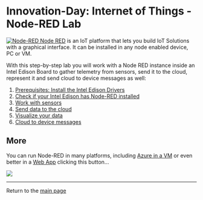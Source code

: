 # Innovation-Day: Internet of Things - Node-RED Lab

[![Node-RED](http://nodered.org/node-red.png) Node RED](http://nodered.org) is an IoT platform that lets you build IoT Solutions with a graphical interface. It can be installed in any node enabled device, PC or VM.

With this step-by-step lab you will work with a Node RED instance inside an Intel Edison Board to gather telemetry from sensors, send it to the cloud, represent it and send cloud to device messages as well:

1. [Prerequisites: Install the Intel Edison Drivers](./installedison.md)
1. [Check if your Intel Edison has Node-RED installed](./node-red_lab_1.md)
1. [Work with sensors](./node-red_lab_2.md)
1. [Send data to the cloud](./node-red_lab_3.md)
1. [Visualize your data](./node-red_lab_4.md)
1. [Cloud to device messages](./node-red_lab_5.md)

## More

You can run Node-RED in many platforms, including [Azure in a VM](https://nodered.org/docs/platforms/azure) or even better in a [Web App](https://github.com/jmservera/node-red-azure-webapp) clicking this button...

<a href="https://portal.azure.com/#create/Microsoft.Template/uri/https%3A%2F%2Fraw.githubusercontent.com%2Fjmservera%2Fnode-red-azure-webapp%2Fmaster%2Fwebapp.json" target="_blank"><img src="http://azuredeploy.net/deploybutton.png"/></a>

---
Return to the [main page](./README.md)

